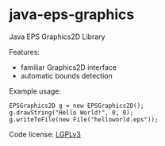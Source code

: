 java-eps-graphics
=================

Java EPS Graphics2D Library

Features:

 - familiar Graphics2D interface
 - automatic bounds detection

Example usage:

    EPSGraphics2D g = new EPSGraphics2D();
    g.drawString("Hello World!", 0, 0);
    g.writeToFile(new File("helloworld.eps"));


Code license: [LGPLv3](http://www.gnu.org/copyleft/lesser.html)